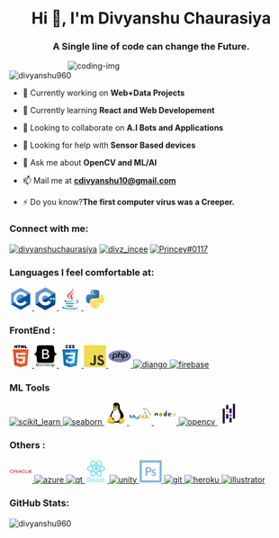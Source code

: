 <h1 align="center">Hi 👋, I'm Divyanshu  Chaurasiya</h1>
<h3 align="center">A Single line of code can change the Future.</h3>
<img align="right" alt="coding-img" width ="400" src ="https://c.tenor.com/exuPwTTU-FwAAAAC/tenor.gif">
<p align="left"> <img src="https://komarev.com/ghpvc/?username=divyanshu960&label=User%20views&color=1ce35e&style=flat" alt="divyanshu960" /> </p>
  
- 🔭 Currently working on **Web+Data Projects**
   
- 🌱 Currently learning **React and Web Developement** 
    
- 👯 Looking to collaborate on **A.I Bots and Applications** 
     
- 🤝 Looking for help with **Sensor Based devices**

- 💬 Ask me about **OpenCV and ML/AI** 
  
- 📫 Mail me at **cdivyanshu10@gmail.com**
  
- ⚡ Do you know?**The first computer virus was a Creeper.**
   
<h3 align="left">Connect with me:</h3>
<p align="left">
<a href="https://linkedin.com/in/divyanshuchaurasiya" target="blank"><img align="center" src="https://raw.githubusercontent.com/rahuldkjain/github-profile-readme-generator/master/src/images/icons/Social/linked-in-alt.svg" alt="divyanshuchaurasiya" height="30" width="40" /></a>
<a href="https://instagram.com/divz_incee" target="blank"><img align="center" src="https://raw.githubusercontent.com/rahuldkjain/github-profile-readme-generator/master/src/images/icons/Social/instagram.svg" alt="divz_incee" height="30" width="40" /></a>
<a href="https://discord.gg/Princey#0117" target="blank"><img align="center" src="https://raw.githubusercontent.com/rahuldkjain/github-profile-readme-generator/master/src/images/icons/Social/discord.svg" alt="Princey#0117" height="30" width="40" /></a>
</p>    
 
<h3 align="left">Languages I feel comfortable at:</h3>

<a href="https://www.cprogramming.com/" target="_blank" rel="noreferrer"> 
<img src="https://raw.githubusercontent.com/devicons/devicon/master/icons/c/c-original.svg" alt="c" width="40" height="40"/> </a> 
<a href="https://www.w3schools.com/cpp/" target="_blank" rel="noreferrer"> 
<img src="https://raw.githubusercontent.com/devicons/devicon/master/icons/cplusplus/cplusplus-original.svg" alt="cplusplus" width="40" height="40"/> </a>
<a href="https://www.java.com" target="_blank" rel="noreferrer"> 
<img src="https://raw.githubusercontent.com/devicons/devicon/master/icons/java/java-original.svg" alt="java" width="40" height="40"/> </a>
<a href="https://www.python.org" target="_blank" rel="noreferrer"> 
<img src="https://raw.githubusercontent.com/devicons/devicon/master/icons/python/python-original.svg" alt="python" width="40" height="40"/> </a> 
 
<h3 align="left">FrontEnd :</h3>
  
<a href="https://www.w3.org/html/" target="_blank" rel="noreferrer"> 
<img src="https://raw.githubusercontent.com/devicons/devicon/master/icons/html5/html5-original-wordmark.svg" alt="html5" width="40" height="40"/> </a> 

<a href="https://getbootstrap.com" target="_blank" rel="noreferrer"> 
<img src="https://raw.githubusercontent.com/devicons/devicon/master/icons/bootstrap/bootstrap-plain-wordmark.svg" alt="bootstrap" width="40" height="40"/> </a> 
<a href="https://www.w3schools.com/css/" target="_blank" rel="noreferrer">
<img src="https://raw.githubusercontent.com/devicons/devicon/master/icons/css3/css3-original-wordmark.svg" alt="css3" width="40" height="40"/> </a> 
<a href="https://developer.mozilla.org/en-US/docs/Web/JavaScript" target="_blank" rel="noreferrer">
<img src="https://raw.githubusercontent.com/devicons/devicon/master/icons/javascript/javascript-original.svg" alt="javascript" width="40" height="40"/> </a>
<a href="https://www.php.net" target="_blank" rel="noreferrer"> <img src="https://raw.githubusercontent.com/devicons/devicon/master/icons/php/php-original.svg" alt="php" width="40" height="40"/> </a>

<a href="https://www.djangoproject.com/" target="_blank" rel="noreferrer">
<img src="https://cdn.worldvectorlogo.com/logos/django.svg" alt="django" width="40" height="40"/> </a> 

<a href="https://firebase.google.com/" target="_blank" rel="noreferrer"> 
<img src="https://www.vectorlogo.zone/logos/firebase/firebase-icon.svg" alt="firebase" width="40" height="40"/> </a>

<h3 align="left">ML Tools</h3>
<a href="https://scikit-learn.org/" target="_blank" rel="noreferrer"> 
<img src="https://upload.wikimedia.org/wikipedia/commons/0/05/Scikit_learn_logo_small.svg" alt="scikit_learn" width="40" height="40"/> </a> 
<a href="https://seaborn.pydata.org/" target="_blank" rel="noreferrer">
<img src="https://seaborn.pydata.org/_images/logo-mark-lightbg.svg" alt="seaborn" width="40" height="40"/> </a>
<a href="https://www.linux.org/" target="_blank" rel="noreferrer">
<img src="https://raw.githubusercontent.com/devicons/devicon/master/icons/linux/linux-original.svg" alt="linux" width="40" height="40"/> </a> 
<a href="https://www.mysql.com/" target="_blank" rel="noreferrer"> <img src="https://raw.githubusercontent.com/devicons/devicon/master/icons/mysql/mysql-original-wordmark.svg" alt="mysql" width="40" height="40"/> </a>
<a href="https://nodejs.org" target="_blank" rel="noreferrer"> 
<img src="https://raw.githubusercontent.com/devicons/devicon/master/icons/nodejs/nodejs-original-wordmark.svg" alt="nodejs" width="40" height="40"/> </a> 
<a href="https://opencv.org/" target="_blank" rel="noreferrer"> 
<img src="https://www.vectorlogo.zone/logos/opencv/opencv-icon.svg" alt="opencv" width="40" height="40"/> </a> 
<a href="https://pandas.pydata.org/" target="_blank" rel="noreferrer"> 
<img src="https://raw.githubusercontent.com/devicons/devicon/2ae2a900d2f041da66e950e4d48052658d850630/icons/pandas/pandas-original.svg" alt="pandas" width="40" height="40"/> </a>
  
<h3 align="left">Others :</h3> 

<a href="https://www.oracle.com/" target="_blank" rel="noreferrer"> 
<img src="https://raw.githubusercontent.com/devicons/devicon/master/icons/oracle/oracle-original.svg" alt="oracle" width="40" height="40"/> </a>  
<a href="https://azure.microsoft.com/en-in/" target="_blank" rel="noreferrer">
<img src="https://www.vectorlogo.zone/logos/microsoft_azure/microsoft_azure-icon.svg" alt="azure" width="40" height="40"/> </a> 
<a href="https://www.qt.io/" target="_blank" rel="noreferrer"> 
<img src="https://upload.wikimedia.org/wikipedia/commons/0/0b/Qt_logo_2016.svg" alt="qt" width="40" height="40"/> </a> 
<a href="https://reactjs.org/" target="_blank" rel="noreferrer"> 
<img src="https://raw.githubusercontent.com/devicons/devicon/master/icons/react/react-original-wordmark.svg" alt="react" width="40" height="40"/> </a> 
<a href="https://unity.com/" target="_blank" rel="noreferrer">  
<img src="https://www.vectorlogo.zone/logos/unity3d/unity3d-icon.svg" alt="unity" width="40" height="40"/> </a>
<a href="https://www.photoshop.com/en" target="_blank" rel="noreferrer">
<img src="https://raw.githubusercontent.com/devicons/devicon/master/icons/photoshop/photoshop-line.svg" alt="photoshop" width="40" height="40"/> </a>
<a href="https://git-scm.com/" target="_blank" rel="noreferrer"> 
<img src="https://www.vectorlogo.zone/logos/git-scm/git-scm-icon.svg" alt="git" width="40" height="40"/> </a> 
<a href="https://heroku.com" target="_blank" rel="noreferrer"> 
<img src="https://www.vectorlogo.zone/logos/heroku/heroku-icon.svg" alt="heroku" width="40" height="40"/> </a>
<a href="https://www.adobe.com/in/products/illustrator.html" target="_blank" rel="noreferrer">
<img src="https://www.vectorlogo.zone/logos/adobe_illustrator/adobe_illustrator-icon.svg" alt="illustrator" width="40" height="40"/> </a>
 
<h3 align="left">GitHub Stats:</h3> 

<p><img align="center" src="https://github-readme-streak-stats.herokuapp.com/?user=divyanshu960&theme=dark" alt="divyanshu960" /></p>
